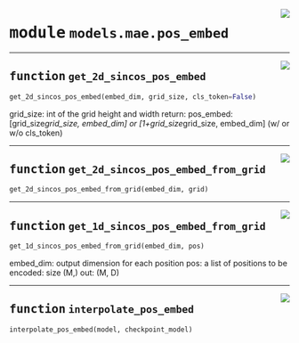<!-- markdownlint-disable -->

<a href="../../src/models/mae/pos_embed.py#L0"><img align="right" style="float:right;" src="https://img.shields.io/badge/-source-cccccc?style=flat-square"></a>

# <kbd>module</kbd> `models.mae.pos_embed`





---

<a href="../../src/models/mae/pos_embed.py#L20"><img align="right" style="float:right;" src="https://img.shields.io/badge/-source-cccccc?style=flat-square"></a>

## <kbd>function</kbd> `get_2d_sincos_pos_embed`

```python
get_2d_sincos_pos_embed(embed_dim, grid_size, cls_token=False)
```

grid_size: int of the grid height and width return: pos_embed: [grid_size*grid_size, embed_dim] or [1+grid_size*grid_size, embed_dim] (w/ or w/o cls_token) 


---

<a href="../../src/models/mae/pos_embed.py#L38"><img align="right" style="float:right;" src="https://img.shields.io/badge/-source-cccccc?style=flat-square"></a>

## <kbd>function</kbd> `get_2d_sincos_pos_embed_from_grid`

```python
get_2d_sincos_pos_embed_from_grid(embed_dim, grid)
```






---

<a href="../../src/models/mae/pos_embed.py#L49"><img align="right" style="float:right;" src="https://img.shields.io/badge/-source-cccccc?style=flat-square"></a>

## <kbd>function</kbd> `get_1d_sincos_pos_embed_from_grid`

```python
get_1d_sincos_pos_embed_from_grid(embed_dim, pos)
```

embed_dim: output dimension for each position pos: a list of positions to be encoded: size (M,) out: (M, D) 


---

<a href="../../src/models/mae/pos_embed.py#L75"><img align="right" style="float:right;" src="https://img.shields.io/badge/-source-cccccc?style=flat-square"></a>

## <kbd>function</kbd> `interpolate_pos_embed`

```python
interpolate_pos_embed(model, checkpoint_model)
```






